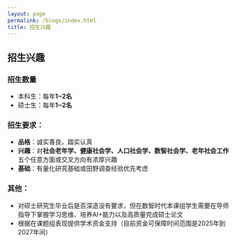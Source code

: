```yaml
---
layout: page
permalink: /blogs/index.html
title: 招生兴趣
---
```


## **招生兴趣**
###  招生数量
- 本科生：每年**1~2名**
- 硕士生：每年**1~2名**

### 招生要求：
- **品格**：诚实善良，踏实认真
- **兴趣**：对**社会老年学、健康社会学、人口社会学、数智社会学、老年社会工作**五个任意方面或交叉方向有浓厚兴趣
- **基础**：有量化研究基础或田野调查经验优先考虑 
  
### 其他：
- 对硕士研究生毕业后是否深造没有要求，但在数智时代本课组学生需要在导师指导下掌握学习思维、培养AI+能力以及高质量完成硕士论文
- 根据在课题组表现提供学术资金支持（目前资金可保障时间范围是2025年到2027年间）

<br>
